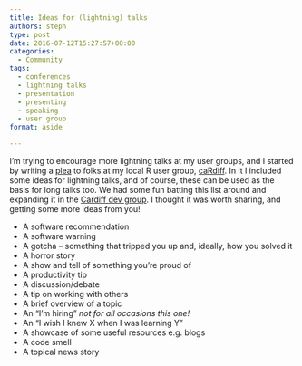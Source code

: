 ```yaml
---
title: Ideas for (lightning) talks
authors: steph
type: post
date: 2016-07-12T15:27:57+00:00
categories:
  - Community
tags:
  - conferences
  - lightning talks
  - presentation
  - presenting
  - speaking
  - user group
format: aside

---
```

I&#8217;m trying to encourage more lightning talks at my user groups, and I started by writing a [plea][1] to folks at my local R user group, [caRdiff][2]. In it I included some ideas for lightning talks, and of course, these can be used as the basis for long talks too. We had some fun batting this list around and expanding it in the [Cardiff dev group][3]. I thought it was worth sharing, and getting some more ideas from you!

  * A software recommendation
  * A software warning
  * A gotcha &#8211; something that tripped you up and, ideally, how you solved it
  * A horror story
  * A show and tell of something you&#8217;re proud of
  * A productivity tip
  * A discussion/debate
  * A tip on working with others
  * A brief overview of a topic
  * An &#8220;I&#8217;m hiring&#8221; _not for all occasions this one!_
  * An &#8220;I wish I knew X when I was learning Y&#8221;
  * A showcase of some useful resources e.g. blogs
  * A code smell
  * A topical news story

 [1]: http://www.meetup.com/Cardiff-R-User-Group/messages/boards/thread/49978388/
 [2]: http://www.meetup.com/Cardiff-R-User-Group/
 [3]: cardiffdev.herokuapp.com